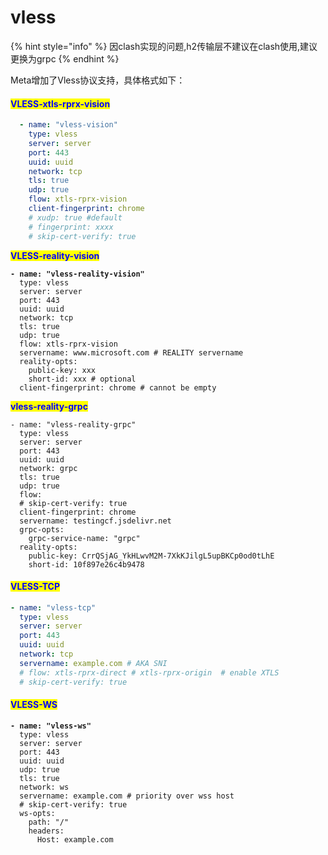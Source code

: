 # vless

{% hint style="info" %}
因clash实现的问题,h2传输层不建议在clash使用,建议更换为grpc
{% endhint %}

Meta增加了Vless协议支持，具体格式如下：

#### <mark style="color:blue;">VLESS-xtls-rprx-vision</mark>

```yaml
  - name: "vless-vision"
    type: vless
    server: server
    port: 443
    uuid: uuid
    network: tcp
    tls: true
    udp: true
    flow: xtls-rprx-vision 
    client-fingerprint: chrome
    # xudp: true #default
    # fingerprint: xxxx
    # skip-cert-verify: true
```

<mark style="color:blue;">**VLESS-reality-vision**</mark>

<pre class="language-yaml"><code class="lang-yaml"><strong>- name: "vless-reality-vision"
</strong>  type: vless
  server: server
  port: 443
  uuid: uuid
  network: tcp
  tls: true
  udp: true
  flow: xtls-rprx-vision
  servername: www.microsoft.com # REALITY servername
  reality-opts:
    public-key: xxx
    short-id: xxx # optional
  client-fingerprint: chrome # cannot be empty
</code></pre>

<mark style="color:blue;">**vless-reality-grpc**</mark>

```
- name: "vless-reality-grpc"
  type: vless
  server: server
  port: 443
  uuid: uuid
  network: grpc
  tls: true
  udp: true
  flow:
  # skip-cert-verify: true
  client-fingerprint: chrome
  servername: testingcf.jsdelivr.net
  grpc-opts:
    grpc-service-name: "grpc"
  reality-opts:
    public-key: CrrQSjAG_YkHLwvM2M-7XkKJilgL5upBKCp0od0tLhE
    short-id: 10f897e26c4b9478
```

#### <mark style="color:blue;">VLESS-TCP</mark>

```yaml
- name: "vless-tcp"
  type: vless
  server: server
  port: 443
  uuid: uuid
  network: tcp
  servername: example.com # AKA SNI
  # flow: xtls-rprx-direct # xtls-rprx-origin  # enable XTLS
  # skip-cert-verify: true

```

#### <mark style="color:blue;">VLESS-WS</mark>



<pre class="language-yaml"><code class="lang-yaml"><strong>- name: "vless-ws"
</strong>  type: vless
  server: server
  port: 443
  uuid: uuid
  udp: true
  tls: true
  network: ws
  servername: example.com # priority over wss host
  # skip-cert-verify: true
  ws-opts:
    path: "/"
    headers:
      Host: example.com
</code></pre>
